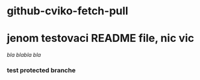 # github-cviko-fetch-pull

<h1>jenom testovaci README file, nic vic</h1>

<i>bla blabla bla</i>

### test protected branche
